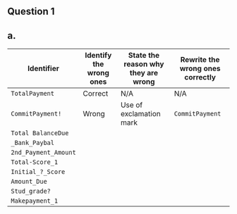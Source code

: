 ## Question 1
## a.
| Identifier | Identify the wrong ones | State the reason why they are wrong | Rewrite the wrong ones correctly |
|-----|-----|-----|-----|
| `TotalPayment` | Correct | N/A | N/A |
| `CommitPayment!` | Wrong | Use of exclamation mark | `CommitPayment` |
| `Total BalanceDue` | | | |
| `_Bank_Paybal` | | | |
| `2nd_Payment_Amount` | | | |
| `Total-Score_1` | | | |
| `Initial_?_Score` | | | |
| `Amount_Due` | | | |
| `Stud_grade?` | | | |
| `Makepayment_1` | | | |